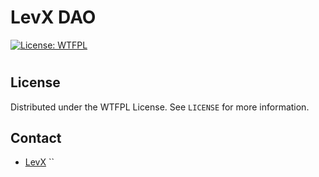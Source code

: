 # LevX DAO

[![License: WTFPL](http://www.wtfpl.net/wp-content/uploads/2012/12/wtfpl-badge-3.png)](http://www.wtfpl.net/)

#
## License

Distributed under the WTFPL License. See `LICENSE` for more information.

## Contact

* [LevX](https://twitter.com/LevxApp/)
``
